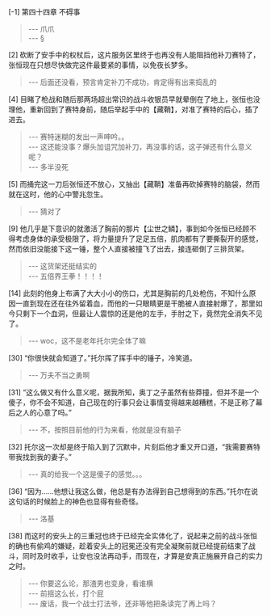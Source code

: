 
[-1] 第四十四章 不碍事
>--- 爪爪<br>
>--- §<br>

[2] 砍断了安手中的权杖后，这片服务区里终于也再没有人能阻挡他补刀赛特了，张恒现在只想尽快做完这件最要紧的事情，以免夜长梦多。
>--- 后面还没看，预言肯定补刀不成功，肯定得有出来捣乱的<br>

[4] 目睹了枪战和随后那两场超出常识的战斗收银员早就晕倒在了地上，张恒也没理他，重新回到了赛特身前，随后举起手中的【藏鞘】，对准了赛特的后心，插了进去。
>--- 赛特迷糊的发出一声呻吟。。<br>
>--- 这还能没事？爆头加诅咒加补刀，再没事的话，这子弹还有什么意义呢？<br>
>--- 多半没死<br>

[5] 而捅完这一刀后张恒还不放心，又抽出【藏鞘】准备再砍掉赛特的脑袋，然而就在这时，他的心中警兆忽生。
>--- 猜对了<br>

[9] 他几乎是下意识的就激活了胸前的那片【尘世之鳞】，事到如今张恒已经顾不得考虑身体的承受极限了，将力量提升了足足五倍，肌肉都有了要撕裂开的感觉，然而依旧没能接下这一锤，整个人直接被撞飞了出去，接连砸倒了三排货架。
>--- 这货架还挺结实的<br>
>--- 五倍界王拳！！！！<br>

[14] 此刻的他身上布满了大大小小的伤口，尤其是胸前的几处枪伤，不知什么原因一直到现在还在往外留着血，而他的一只眼睛更是干脆被人直接射爆了，那里如今只剩下一个血洞，但最让人震惊的还是他的左手，手肘之下，竟然完全消失不见了。
>--- woc，这不是老年托尔完全体了嘛<br>

[30] “你很快就会知道了。”托尔挥了挥手中的锤子，冷笑道。
>--- 万夫不当之勇啊<br>

[31] “这么做又有什么意义呢，据我所知，奥丁之子虽然有些莽撞，但并不是一个傻子，你不会不知道，自己现在的行事只会让事情变得越来越糟糕，不是正称了幕后之人的心意了吗。”
>--- 不，按照目前他的行为来看，他就是没有脑子<br>

[32] 托尔这一次却是终于陷入到了沉默中，片刻后他才重又开口道，“我需要赛特带我找到我的妻子。”
>--- 真的给我一个这是傻子的感觉。。。<br>

[36] “因为……他想让我这么做，他总是有办法得到自己想得到的东西。”托尔在说这句话的时候脸上的神色也显得有些奇怪。
>--- 洛基<br>

[38] 而这时的安头上的三重冠也终于已经完全实体化了，说起来之前的战斗张恒的确也有偷鸡的嫌疑，趁着安头上的冠冕还没有完全凝聚前就已经提前结束了战斗，同时及时收手，让安也没法再动手，而现在，才算是安真正施展开自己的实力之时。
>--- 你要这么论，那渣男也变身，看谁横<br>
>--- 前揺这么长，打个屁<br>
>--- 废话，我一个战士打法爷，还非等他把条读完了再上吗？<br>
